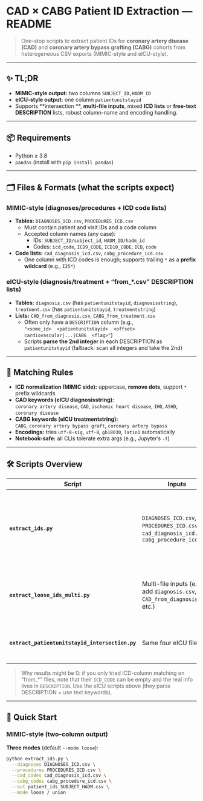 # CAD × CABG Patient ID Extraction — README

> One-stop scripts to extract patient IDs for **coronary artery disease (CAD)** and **coronary artery bypass grafting (CABG)** cohorts from heterogeneous CSV exports (MIMIC-style and eICU-style).

---

## ✨ TL;DR

- **MIMIC-style output:** two columns `SUBJECT_ID,HADM_ID`  
- **eICU-style output:** one column `patientunitstayid`  
- Supports **intersection **, **multi-file inputs**, mixed **ICD lists** or **free-text DESCRIPTION** lists, robust column-name and encoding handling.

---

## 📦 Requirements

- Python ≥ 3.8  
- `pandas` (install with `pip install pandas`)

---

## 🗂️ Files & Formats (what the scripts expect)

### MIMIC-style (diagnoses/procedures + ICD code lists)
- **Tables:** `DIAGNOSES_ICD.csv`, `PROCEDURES_ICD.csv`  
  - Must contain patient and visit IDs and a code column  
  - Accepted column names (any case):  
    - IDs: `SUBJECT_ID/subject_id`, `HADM_ID/hadm_id`  
    - Codes: `icd_code`, `ICD9_CODE`, `ICD10_CODE`, `ICD`, `code`
- **Code lists:** `cad_diagnosis_icd.csv`, `cabg_procedure_icd.csv`  
  - One column with ICD codes is enough; supports trailing `*` as a **prefix wildcard** (e.g., `I25*`)

### eICU-style (diagnosis/treatment + “from_*.csv” DESCRIPTION lists)
- **Tables:** `diagnosis.csv` (has `patientunitstayid`, `diagnosisstring`), `treatment.csv` (has `patientunitstayid`, `treatmentstring`)
- **Lists:** `CAD_from_diagnosis.csv`, `CABG_from_treatment.csv`  
  - Often only have a `DESCRIPTION` column (e.g.,  
    `"<some_id>  <patientunitstayid>  <offset>  cardiovascular|...|CABG  <flag>"`)  
  - Scripts **parse the 2nd integer** in each DESCRIPTION as `patientunitstayid` (fallback: scan all integers and take the 2nd)

---

## 🧠 Matching Rules

- **ICD normalization (MIMIC side):** uppercase, **remove dots**, support `*` prefix wildcards  
- **CAD keywords (eICU diagnosisstring):**  
  `coronary artery disease`, `CAD`, `ischemic heart disease`, `IHD`, `ASHD`, `coronary disease`
- **CABG keywords (eICU treatmentstring):**  
  `CABG`, `coronary artery bypass graft`, `coronary artery bypass`
- **Encodings:** tries `utf-8-sig`, `utf-8`, `gb18030`, `latin1` automatically
- **Notebook-safe:** all CLIs tolerate extra args (e.g., Jupyter’s `-f`)

---

## 🛠️ Scripts Overview

| Script | Inputs | Output | What it does |
|---|---|---|---|
| **`extract_ids.py`** | `DIAGNOSES_ICD.csv`, `PROCEDURES_ICD.csv`, `cad_diagnosis_icd.csv`, `cabg_procedure_icd.csv` | `patient_ids_SUBJECT_HADM.csv` (2 cols) | **Three modes**: `strict` (pairwise intersection on `SUBJECT_ID+HADM_ID`), `loose` (**subject OR hadm** overlaps), `union`. Auto-detects code column; ICD normalization + `*` wildcard. |
| **`extract_loose_ids_multi.py`** | Multi-file inputs (e.g., add `diagnosis.csv`, `CAD_from_diagnosis.csv`, etc.) | `patient_ids_SUBJECT_HADM.csv` (2 cols) | **Multi-file + loose-intersection**. Merges within side, then applies subject-or-hadm overlap. Skips missing files. |
| **`extract_patientunitstayid_intersection.py`** | Same four eICU files | `patientunitstayid_intersection.csv` (1 col) | **Intersection (CAD side ∩ CABG side)**. This is the **strict intersection** version for eICU style. |

> Why results might be 0: if you only tried ICD-column matching on “from_*” files, note that their `ICD_CODE` can be empty and the real info lives in `DESCRIPTION`. Use the eICU scripts above (they parse DESCRIPTION + use text keywords).

---

## 🚀 Quick Start

### MIMIC-style (two-column output)

**Three modes** (default `--mode loose`):
```bash
python extract_ids.py \
  --diagnoses DIAGNOSES_ICD.csv \
  --procedures PROCEDURES_ICD.csv \
  --cad_codes cad_diagnosis_icd.csv \
  --cabg_codes cabg_procedure_icd.csv \
  --out patient_ids_SUBJECT_HADM.csv \
  --mode loose / union
